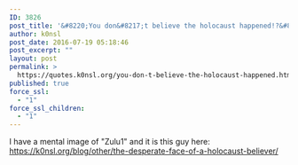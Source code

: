 ```yaml
---
ID: 3826
post_title: '&#8220;You don&#8217;t believe the holocaust happened!?&#8221;'
author: k0nsl
post_date: 2016-07-19 05:18:46
post_excerpt: ""
layout: post
permalink: >
  https://quotes.k0nsl.org/you-don-t-believe-the-holocaust-happened.html
published: true
force_ssl:
  - "1"
force_ssl_children:
  - "1"
---
```

I have a mental image of "Zulu1" and it is this guy here:
<a href="https://k0nsl.org/blog/other/the-desperate-face-of-a-holocaust-believer/" target="_blank">https://k0nsl.org/blog/other/the-desperate-face-of-a-holocaust-believer/</a>